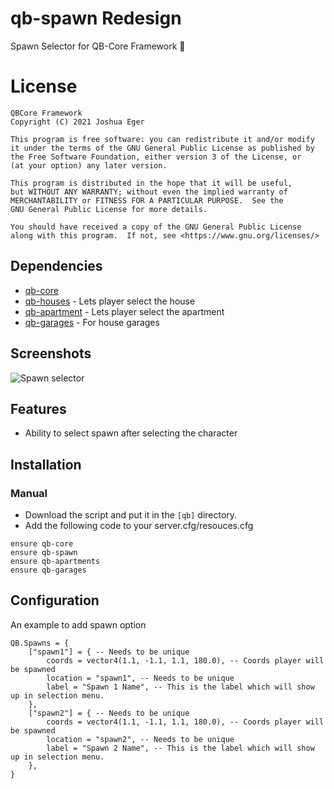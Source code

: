 # qb-spawn Redesign
Spawn Selector for QB-Core Framework :eagle:

# License

    QBCore Framework
    Copyright (C) 2021 Joshua Eger

    This program is free software: you can redistribute it and/or modify
    it under the terms of the GNU General Public License as published by
    the Free Software Foundation, either version 3 of the License, or
    (at your option) any later version.

    This program is distributed in the hope that it will be useful,
    but WITHOUT ANY WARRANTY; without even the implied warranty of
    MERCHANTABILITY or FITNESS FOR A PARTICULAR PURPOSE.  See the
    GNU General Public License for more details.

    You should have received a copy of the GNU General Public License
    along with this program.  If not, see <https://www.gnu.org/licenses/>


## Dependencies
- [qb-core](https://github.com/qbcore-framework/qb-core)
- [qb-houses](https://github.com/qbcore-framework/qb-houses) - Lets player select the house
- [qb-apartment](https://github.com/qbcore-framework/qb-apartment) - Lets player select the apartment
- [qb-garages](https://github.com/qbcore-framework/qb-garages) - For house garages

## Screenshots
![Spawn selector](https://cdn.discordapp.com/attachments/993266309297086574/1038526198214557747/Screenshot_51.png)

## Features
- Ability to select spawn after selecting the character

## Installation
### Manual
- Download the script and put it in the `[qb]` directory.
- Add the following code to your server.cfg/resouces.cfg
```
ensure qb-core
ensure qb-spawn
ensure qb-apartments
ensure qb-garages
```

## Configuration
An example to add spawn option
```
QB.Spawns = {
    ["spawn1"] = { -- Needs to be unique
        coords = vector4(1.1, -1.1, 1.1, 180.0), -- Coords player will be spawned
        location = "spawn1", -- Needs to be unique
        label = "Spawn 1 Name", -- This is the label which will show up in selection menu.
    },
    ["spawn2"] = { -- Needs to be unique
        coords = vector4(1.1, -1.1, 1.1, 180.0), -- Coords player will be spawned
        location = "spawn2", -- Needs to be unique
        label = "Spawn 2 Name", -- This is the label which will show up in selection menu.
    },
}
```
